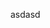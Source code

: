 <!--
title: test
image: /kibana4-tutorials/kibana-plugin-banner.png
created: 2015-12-23T11:31:00
authors:
  - timroes
-->

asdasd
